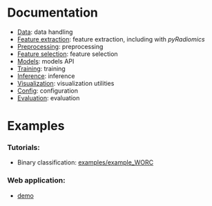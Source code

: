 # Documentation

- [Data](autorad/data): data handling
- [Feature extraction](autorad/feature_extraction): feature extraction, including with _pyRadiomics_
- [Preprocessing](autorad/preprocessing): preprocessing
- [Feature selection](autorad/feature_selection): feature selection
- [Models](autorad/models): models API
- [Training](autorad/training): training
- [Inference](autorad/inference): inference
- [Visualization](autorad/visualization): visualization utilities
- [Config](autorad/config): configuration
- [Evaluation](autorad/evaluation): evaluation

# Examples

### Tutorials:

- Binary classification: [examples/example_WORC](https://github.com/pwoznicki/AutoRadiomics/blob/main/examples/example_WORC.ipynb)

### Web application:

- [demo](https://pwoznicki-autoradiomics-autoradwebappapp-streamlit-demo-w7ej7a.streamlit.app)
